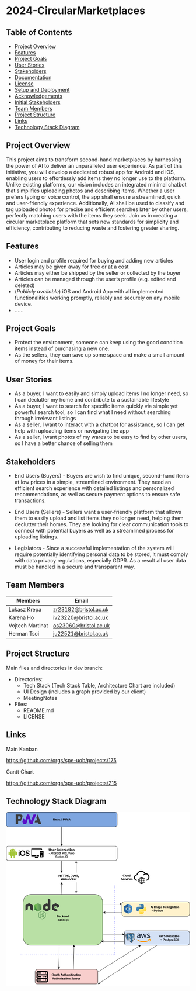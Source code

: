 # 2024-CircularMarketplaces

## Table of Contents

- [Project Overview](#project-overview)
- [Features](#features)
- [Project Goals](#project-goals)
- [User Stories](#user-stories)
- [Stakeholders](#Stakeholders)
- [Documentation](#documentation)
- [License](#license)
- [Setup and Deployment](#setup-and-deployment)
- [Acknowledgements](#acknowledgements)
- [Initial Stakeholders](#initial-stakeholders)
- [Team Members](#team-members)
- [Project Structure](#project-structure)
- [Links](#links)
- [Technology Stack Diagram](#technology-stack-diagram)
  

## Project Overview

This project aims to transform second-hand marketplaces by harnessing the power of AI to deliver an unparalleled user experience. As part of this initiative, you will develop a dedicated robust app for Android and iOS, enabling users to effortlessly add items they no longer use to the platform. Unlike existing platforms, our vision includes an integrated minimal chatbot that simplifies uploading photos and describing items. Whether a user prefers typing or voice control, the app shall ensure a streamlined, quick and user-friendly experience. Additionally, AI shall be used to classify and tag uploaded photos for precise and efficient searches later by other users, perfectly matching users with the items they seek. Join us in creating a circular marketplace platform that sets new standards for simplicity and efficiency, contributing to reducing waste and fostering greater sharing.

## Features

* User login and profile required for buying and adding new articles
* Articles may be given away for free or at a cost
* Articles may either be shipped by the seller or collected by the buyer
* Articles can be managed through the user’s profile (e.g. edited and deleted)
* (*Publicly available*) iOS and Android App with all implemented functionalities working promptly, reliably and securely on any mobile device.
* ......

## Project Goals

* Protect the environment, someone can keep using the good condition items instead of purchasing a new one.
* As the sellers, they can save up some space and make a small amount of money for their items.

## User Stories

* As a buyer, I want to easily and simply upload items I no longer need, so I can declutter my home and contribute to a sustainable lifestyle
* As a buyer, I want to search for specific items quickly via simple yet powerful search tool, so I can find what I need without searching through irrelevant listings
* As a seller, I want to interact with a chatbot for assistance, so I can get help with uploading items or navigating the app
* As a seller, I want photos of my wares to be easy to find by other users, so I have a better chance of selling them 

  
## Stakeholders

* End Users (Buyers) - Buyers are wish to find unique, second-hand items at low prices in a simple, streamlined environment. They need an efficient search experience with detailed listings and personalized recommendations, as well as secure payment options to ensure safe transactions.
  
* End Users (Sellers) - Sellers want a user-friendly platform that allows them to easily upload and list items they no longer need, helping them declutter their homes. They are looking for clear communication tools to connect with potential buyers as well as a streamlined process for uploading listings.

* Legislators - Since a successful implementation of the system will require potentially identifying personal data to be stored, it must comply with data privacy regulations, especially GDPR. As a result all user data must be handled in a secure and transparent way.

  
## Team Members

| Members           | Email                                                 |
|-------------------|-------------------------------------------------------|
| Lukasz Krepa      | [zr23182@bristol.ac.uk](mailto:zr23182@bristol.ac.uk) |
| Karena Ho         | [iv23220@bristol.ac.uk](mailto:iv23220@bristol.ac.uk) |
| Vojtech Martinat  | [os23060@bristol.ac.uk](mailto:os23060@bristol.ac.uk) |  
| Herman Tsoi       | [ju22521@bristol.ac.uk](mailto:ju22521@bristol.ac.uk) |    

## Project Structure
Main files and directories in dev branch:
  * Directories:
    * Tech Stack (Tech Stack Table, Architecture Chart are included)
    * UI Design (includes a graph provided by our client)
    * MeetingNotes
  * Files:
    * README.md
    * LICENSE
## Links
Main Kanban

https://github.com/orgs/spe-uob/projects/175

Gantt Chart

https://github.com/orgs/spe-uob/projects/215


## Technology Stack Diagram
![Architecture](Architecture_Diagram.drawio.png)

